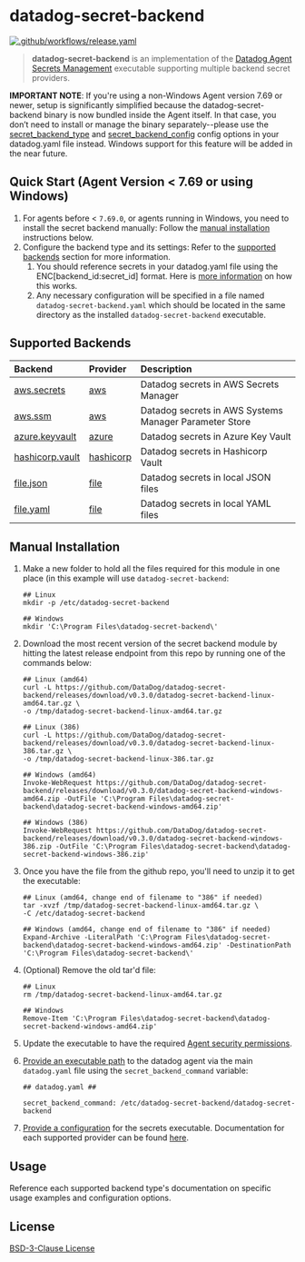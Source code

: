 # datadog-secret-backend

[![.github/workflows/release.yaml](https://github.com/DataDog/datadog-secret-backend/actions/workflows/release.yaml/badge.svg)](https://github.com/DataDog/datadog-secret-backend/actions/workflows/release.yaml)

> **datadog-secret-backend** is an implementation of the [Datadog Agent Secrets Management](https://docs.datadoghq.com/agent/guide/secrets-management/?tab=linux) executable supporting multiple backend secret providers.

**IMPORTANT NOTE**: If you're using a non-Windows Agent version 7.69 or newer, setup is significantly simplified because the datadog-secret-backend binary is now bundled inside the Agent itself. In that case, you don’t need to install or manage the binary separately--please use the [secret_backend_type](https://github.com/DataDog/datadog-agent/blob/main/pkg/config/config_template.yaml#L867) and [secret_backend_config](https://github.com/DataDog/datadog-agent/blob/main/pkg/config/config_template.yaml#L880) config options in your datadog.yaml file instead. Windows support for this feature will be added in the near future.

## Quick Start (Agent Version < 7.69 or using Windows)

1. For agents before < `7.69.0`, or agents running in Windows, you need to install the secret backend manually: Follow the [manual installation](https://github.com/DataDog/datadog-secret-backend#installation) instructions below.
2. Configure the backend type and its settings: Refer to the [supported backends](https://github.com/DataDog/datadog-secret-backend#supported-backends) section for more information. 
    1. You should reference secrets in your datadog.yaml file using the ENC[backend_id:secret_id] format. Here is [more information](https://docs.datadoghq.com/agent/configuration/secrets-management/?tab=linux#how-it-works) on how this works. 
    2. Any necessary configuration will be specified in a file named `datadog-secret-backend.yaml` which should be located in the same directory as the installed `datadog-secret-backend` executable. 

## Supported Backends

| Backend | Provider | Description |
| :-- | :-- | :-- |
| [aws.secrets](docs/aws/secrets.md) | [aws](docs/aws/README.md) | Datadog secrets in AWS Secrets Manager |
| [aws.ssm](docs/aws/ssm.md) | [aws](docs/aws/README.md) | Datadog secrets in AWS Systems Manager Parameter Store |
| [azure.keyvault](docs/azure/keyvault.md) | [azure](docs/azure/README.md) | Datadog secrets in Azure Key Vault |
| [hashicorp.vault](docs/hashicorp/vault.md) | [hashicorp](docs/hashicorp/README.md) | Datadog secrets in Hashicorp Vault |
| [file.json](docs/file/json.md) | [file](docs/file/README.md) | Datadog secrets in local JSON files|
| [file.yaml](docs/file/yaml.md) | [file](docs/file/README.md) | Datadog secrets in local YAML files|

## Manual Installation

1. Make a new folder to hold all the files required for this module in one place (in this example will use
   `datadog-secret-backend`:

    ```
    ## Linux
    mkdir -p /etc/datadog-secret-backend

    ## Windows
    mkdir 'C:\Program Files\datadog-secret-backend\'
    ```

2. Download the most recent version of the secret backend module by hitting the latest release endpoint from this repo by running one of the commands below:

    ```
    ## Linux (amd64)
    curl -L https://github.com/DataDog/datadog-secret-backend/releases/download/v0.3.0/datadog-secret-backend-linux-amd64.tar.gz \ 
    -o /tmp/datadog-secret-backend-linux-amd64.tar.gz

    ## Linux (386)
    curl -L https://github.com/DataDog/datadog-secret-backend/releases/download/v0.3.0/datadog-secret-backend-linux-386.tar.gz \ 
    -o /tmp/datadog-secret-backend-linux-386.tar.gz

    ## Windows (amd64)
    Invoke-WebRequest https://github.com/DataDog/datadog-secret-backend/releases/download/v0.3.0/datadog-secret-backend-windows-amd64.zip -OutFile 'C:\Program Files\datadog-secret-backend\datadog-secret-backend-windows-amd64.zip'

    ## Windows (386)
    Invoke-WebRequest https://github.com/DataDog/datadog-secret-backend/releases/download/v0.3.0/datadog-secret-backend-windows-386.zip -OutFile 'C:\Program Files\datadog-secret-backend\datadog-secret-backend-windows-386.zip'
    ```

3. Once you have the file from the github repo, you'll need to unzip it to get the executable:

    ```
    ## Linux (amd64, change end of filename to "386" if needed)
    tar -xvzf /tmp/datadog-secret-backend-linux-amd64.tar.gz \
    -C /etc/datadog-secret-backend

    ## Windows (amd64, change end of filename to "386" if needed)
    Expand-Archive -LiteralPath 'C:\Program Files\datadog-secret-backend\datadog-secret-backend-windows-amd64.zip' -DestinationPath 'C:\Program Files\datadog-secret-backend\'
    ```

4. (Optional) Remove the old tar'd file:

    ```
    ## Linux
    rm /tmp/datadog-secret-backend-linux-amd64.tar.gz

    ## Windows
    Remove-Item 'C:\Program Files\datadog-secret-backend\datadog-secret-backend-windows-amd64.zip'
    ```

5. Update the executable to have the required [Agent security permissions](https://docs.datadoghq.com/agent/configuration/secrets-management/#agent-security-requirements).

6. [Provide an executable path](https://docs.datadoghq.com/agent/configuration/secrets-management/?tab=linux#providing-an-executable) to the datadog agent via the main `datadog.yaml` file using the `secret_backend_command` variable:

    ```
    ## datadog.yaml ##

    secret_backend_command: /etc/datadog-secret-backend/datadog-secret-backend
    ```

 7. [Provide a configuration](https://github.com/DataDog/datadog-secret-backend/blob/main/datadog-secret-backend.yaml.example) for the secrets executable. Documentation for each supported provider can be found [here](https://github.com/DataDog/datadog-secret-backend/tree/main/docs).

## Usage

Reference each supported backend type's documentation on specific usage examples and configuration options.

## License

[BSD-3-Clause License](LICENSE)
